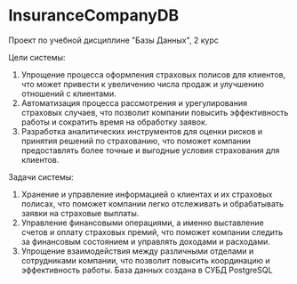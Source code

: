# InsuranceCompanyDB
Проект по учебной дисциплине "Базы Данных", 2 курс

Цели системы: 
1) Упрощение процесса оформления страховых полисов для клиентов, что может привести к увеличению числа продаж и улучшению отношений с клиентами. 
2) Автоматизация процесса рассмотрения и урегулирования страховых случаев, что позволит компании повысить эффективность работы и сократить время на обработку заявок. 
3) Разработка аналитических инструментов для оценки рисков и принятия решений по страхованию, что поможет компании предоставлять более точные и выгодные условия страхования для клиентов.

Задачи системы:
1)	 Хранение и управление информацией о клиентах и их страховых полисах, что поможет компании легко отслеживать и обрабатывать заявки на страховые выплаты.
2)	 Управление финансовыми операциями, а именно выставление счетов и оплату страховых премий, что поможет компании следить за финансовым состоянием и управлять доходами и расходами.
3)	 Упрощение взаимодействия между различными отделами и сотрудниками компании, что позволит повысить координацию и эффективность работы. 
База данных создана в СУБД PostgreSQL
